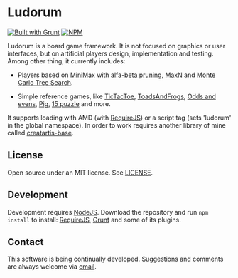 ﻿Ludorum
=======

[![Built with Grunt](https://cdn.gruntjs.com/builtwith.png)](http://gruntjs.com/) [![NPM](https://nodei.co/npm/ludorum.png?mini=true)](https://www.npmjs.com/package/ludorum)

Ludorum is a board game framework. It is not focused on graphics or user interfaces, but on artificial players design, implementation and testing. Among other thing, it currently includes:

* Players based on [MiniMax](http://en.wikipedia.org/wiki/Minimax#Minimax_algorithm_with_alternate_moves) with [alfa-beta pruning](http://en.wikipedia.org/wiki/Alpha-beta_pruning), [MaxN](http://dl.acm.org/citation.cfm?id=2887795) and [Monte Carlo Tree Search](http://en.wikipedia.org/wiki/Monte-Carlo_tree_search).

* Simple reference games, like [TicTacToe](http://en.wikipedia.org/wiki/Tic-tac-toe), [ToadsAndFrogs](http://en.wikipedia.org/wiki/Toads_and_Frogs_%28game%29), [Odds and evens](http://en.wikipedia.org/wiki/Odds_and_evens), [Pig](http://en.wikipedia.org/wiki/Pig_%28dice_game%29), [15 puzzle](https://en.wikipedia.org/wiki/15_puzzle) and more.

It supports loading with AMD (with [RequireJS](http://requirejs.org/)) or a script tag (sets 'ludorum' in the global namespace). In order to work requires another library of mine called [creatartis-base](https://github.com/LeonardoVal/creatartis-base).

## License

Open source under an MIT license. See [LICENSE](LICENSE.md).

## Development

Development requires [NodeJS](http://nodejs.org/). Download the repository and run `npm install` to install: [RequireJS](http://requirejs.org/), [Grunt](http://gruntjs.com/) and some of its plugins.

## Contact

This software is being continually developed. Suggestions and comments are always welcome via [email](mailto:leonardo.val@creatartis.com).
